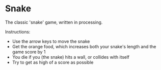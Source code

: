 # Snake
The classic 'snake' game, written in processing.

Instructions: 
 - Use the arrow keys to move the snake
 - Get the orange food, which increases both your snake's length and the game score by 1
 - You die if you (the snake) hits a wall, or collides with itself
 - Try to get as high of a score as possible
